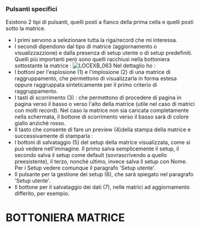 ### Pulsanti specifici
Esistono 2 tipi di pulsanti, quelli posti a fianco della prima cella e quelli posti sotto la matrice.
-  I primi servono a selezionare tutta la riga/record che mi interessa.
-  I secondi dipendono dal tipo di matrice (aggiornamento o visualizzazzione) e dalla presenza di setup utente o di setup predefiniti.
Quelli più importanti però sono quelli racchiusi nella bottoniera sottostante la matrice : 
![LOCEXB_063](https://doc.smeup.com/immagini/MBDOC_OPE-LOCEXB_A6/LOCEXB_063.png)
Nel dettaglio ho : 
- I bottoni per l'esplosione (1) e l'implosione (2) di una matrice di raggruppamento, che permettono di visualizzarla in forma estesa oppure raggruppata sinteticamente per il primo criterio di raggruppamento.
- I tasti di scorrimento (3) :  che permettono di procedere di pagina in pagina verso il basso o verso l'alto della matrice (utile nel caso di matrici con molti record). Nel caso la matrice non sia caricata completamente nella schermata, il bottone di scorrimento verso il basso sarà di colore giallo anzichè rosso.
- Il tasto che consente di fare un preview (4)della stampa della matrice e successivamente di stamparla : 
- I bottoni di salvataggio (5) del setup della matrice visualizzata, come si può vedere nell'immagine. Il primo salva semplicemente il setup, il secondo salva il setup come default (sovrascrivendo a quello preesistente), il terzo, nonchè ultimo, invece salva il setup con Nome. Per i Setup vedere comunque il paragrafo 'Setup utente'.
- Il pulsante per la gestione dei setup (6), che sarà spiegato nel paragrafo 'Setup utente'.
- Il bottone per il salvataggio dei dati (7), nelle matrici ad aggiornamento differito, per esempio.


# BOTTONIERA MATRICE

